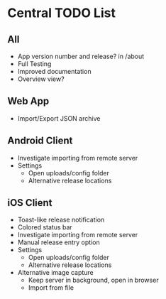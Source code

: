 # Central TODO List

## All
- App version number and release? in /about
- Full Testing
- Improved documentation
- Overview view?

## Web App
- Import/Export JSON archive

## Android Client
- Investigate importing from remote server
- Settings
  - Open uploads/config folder
  - Alternative release locations

## iOS Client
- Toast-like release notification
- Colored status bar
- Investigate importing from remote server
- Manual release entry option
- Settings
  - Open uploads/config folder
  - Alternative release locations
- Alternative image capture
  - Keep server in background, open in browser
  - Import from file